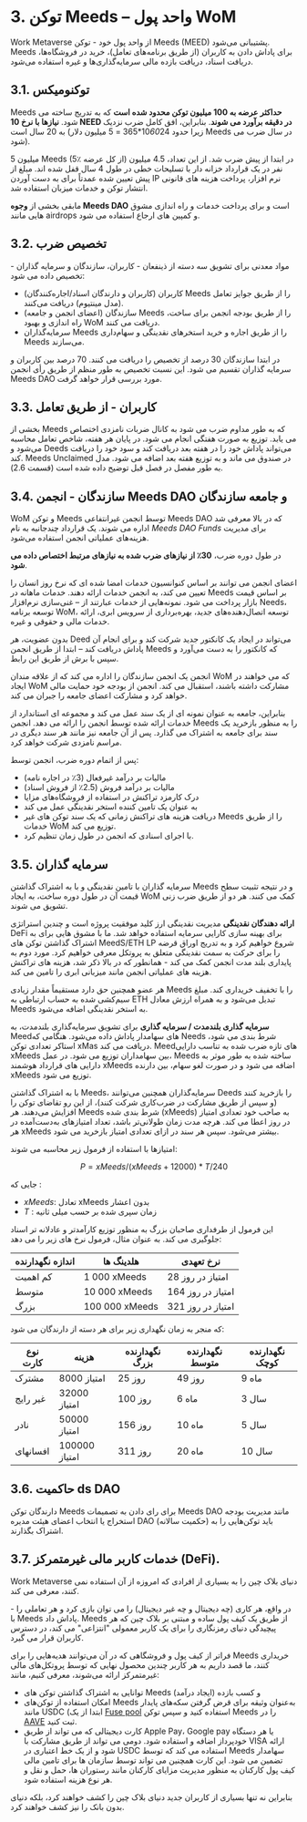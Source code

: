 # 3. توکن Meeds – واحد پول WoM

Work Metaverse از واحد پول خود - توکن Meeds (MEED) پشتیبانی می‌شود. Meeds برای پاداش دادن به کاربران (از طریق برنامه‌های تعامل)، خرید در فروشگاه‌ها، دریافت اسناد، دریافت بازده مالی سرمایه‌گذاری‌ها و غیره استفاده می‌شود.

## 3.1. توکنومیکس

Meeds **حداکثر عرضه به 100 میلیون توکن محدود شده است** که به تدریج ساخته می شود. **نیازها با نرخ 10 NEED در دقیقه برآورد می شوند**. بنابراین، افق کامل ضرب نزدیک به 20 سال است (زیرا حدود 10*60*24*365 = 5 میلیون دلار Meeds در سال ضرب می شود).

5 میلیون Meeds (5٪ از کل عرضه) در ابتدا از پیش ضرب شد. از این تعداد، 4.5 میلیون نفر در یک قرارداد خزانه دار با تسلیحات خطی در طول 4 سال قفل شده اند. مبلغ از پیش تعیین شده عمدتاً برای به دست آوردن IP نرم افزار، پرداخت هزینه های قانونی انتشار توکن و خدمات میزبان استفاده شد.

مابقی بخشی از __وجوه Meeds DAO__ است و برای پرداخت خدمات و راه اندازی مشوق هایی مانند airdrops و کمپین های ارجاع استفاده می شود.


## 3.2. تخصیص ضرب

مواد معدنی برای تشویق سه دسته از ذینفعان - کاربران، سازندگان و سرمایه گذاران - تخصیص داده می شود:

- کاربران (کاربران و دارندگان اسناد/اجاره‌کنندگان) Meeds را از طریق جوایز تعامل (مدل مینتیوم) دریافت می‌کنند.
- سازندگان (اعضای انجمن و جامعه) Meeds را از طریق بودجه انجمن برای ساخت، راه اندازی و بهبود WoM دریافت می کنند.
- سرمایه‌گذاران Meeds را از طریق اجاره و خرید استخرهای نقدینگی و سهام‌داری Meeds می‌سازند.

در ابتدا سازندگان 30 درصد از تخصیص را دریافت می کنند. 70 درصد بین کاربران و سرمایه گذاران تقسیم می شود. این نسبت تخصیص به طور منظم از طریق رأی انجمن Meeds DAO مورد بررسی قرار خواهد گرفت.

## 3.3. کاربران - از طریق تعامل

بخشی از Meeds که به طور مداوم ضرب می شود به کانال ضربات نامزدی اختصاص می یابد. توزیع به صورت هفتگی انجام می شود. در پایان هر هفته، شاخص تعامل محاسبه می‌شود و Deeds می‌تواند پاداش خود را در هفته بعد دریافت کند و سود خود را دریافت کند. Meeds Unclaimed در صندوق می ماند و به توزیع هفته بعد اضافه می شود. مدل به طور مفصل در فصل قبل توضیح داده شده است (قسمت 2.6).

## 3.4. سازندگان - انجمن Meeds DAO و جامعه سازندگان

WoM و توکن Meeds توسط انجمن غیرانتفاعی Meeds DAO که در بالا معرفی شد اداره می شوند. یک قرارداد چندجانبه به نام _Meeds DAO Funds_ برای مدیریت هزینه‌های عملیاتی انجمن استفاده می‌شود.

در طول دوره ضرب، **30٪ از نیازهای ضرب شده به نیازهای مرتبط اختصاص داده می شود**.

اعضای انجمن می توانند بر اساس کنوانسیون خدمات امضا شده ای که نرخ روز انسان را تعیین می کند، به انجمن خدمات ارائه دهند. خدمات ماهانه در Meeds بر اساس قیمت بازار پرداخت می شود. نمونه‌هایی از خدمات عبارتند از – غنی‌سازی نرم‌افزار Needs، توسعه برنامه WoM، توسعه اتصال‌دهنده‌های جدید، بهره‌برداری از سرویس ابری، ارائه خدمات مالی و حقوقی و غیره.

بدون عضویت، هر Deed می‌تواند در ایجاد یک کانکتور جدید شرکت کند و برای انجام آن پاداش دریافت کند – ابتدا از طریق انجمن Meeds که کانکتور را به دست می‌آورد و سپس با برش از طریق این رابط.

انجمن یک انجمن سازندگان را اداره می کند که از علاقه مندان WoM که می خواهند در ایجاد WoM مشارکت داشته باشند، استقبال می کند. انجمن از بودجه خود حمایت مالی خواهد کرد و مشارکت اعضای جامعه را جبران می کند.

بنابراین، جامعه به عنوان نمونه ای از یک سند عمل می کند و مجموعه ای استاندارد از خدمات ارائه شده توسط انجمن را ارائه می دهد. انجمن Meeds را به منظور بازخرید یک سند برای جامعه به اشتراک می گذارد. پس از آن جامعه نیز مانند هر سند دیگری در مراسم نامزدی شرکت خواهد کرد.

پس از اتمام دوره ضرب، انجمن توسط:

- مالیات بر درآمد غیرفعال (3٪ در اجاره نامه)
- مالیات بر درآمد فروش (2.5٪ از فروش اسناد)
- درک کارمزد تراکنش در استفاده از فروشگاه‌های مزایا
- به عنوان یک تامین کننده استخر نقدینگی عمل می کند
- دریافت هزینه های تراکنش زمانی که یک سند توکن های غیر Meeds را از طریق خدمات WoM توزیع می کند.
- با اجرای اسنادی که انجمن در طول زمان تنظیم کرد.


## 3.5. سرمایه گذاران

سرمایه گذاران با تامین نقدینگی و با به اشتراک گذاشتن Meeds و در نتیجه تثبیت سطح قیمت آن در طول دوره ساخت، به ایجاد WoM کمک می کنند. هر دو از طریق ضرب زنی تشویق می شوند.

**ارائه دهندگان نقدینگی** مدیریت نقدینگی ارز کلید موفقیت پروژه است و چندین استراتژی DeFi برای بهینه سازی کارایی سرمایه استفاده خواهد شد. ما با مشوق هایی برای به اشتراک گذاشتن توکن های MeedS/ETH LP شروع خواهیم کرد و به تدریج اوراق قرضه را برای حرکت به سمت نقدینگی متعلق به پروتکل معرفی خواهیم کرد. مورد دوم به پایداری بلند مدت انجمن کمک می کند - همانطور که در بالا ذکر شد، هزینه های تراکنش هزینه های عملیاتی انجمن مانند میزبانی ابری را تامین می کند.

هر عضو همچنین حق دارد مستقیماً مقدار زیادی Meeds را با تخفیف خریداری کند. مبلغ سیم‌کشی شده به حساب ارتباطی به ETH تبدیل می‌شود و به همراه ارزش معادل Meeds به استخر نقدینگی اضافه می‌شود.

**سرمایه گذاری بلندمدت / سرمایه گذاری** برای تشویق سرمایه‌گذاری بلندمدت، به Meedهای سهامدار پاداش داده می‌شود. هنگامی که Needs شرط بندی می شود، استاکر تعدادی توکن xMas دریافت می کند. Meedهای تازه ضرب شده به تناسب دارایی xMeeds بین سهامداران توزیع می شود. در عمل، Meeds ساخته شده به طور موثر به دارایی های قرارداد هوشمند xMeeds اضافه می شود و در صورت لغو سهام، بین دارنده xMeeds توزیع می شود.

با به اشتراک گذاشتن Meeds، سرمایه‌گذاران همچنین می‌توانند Deeds را بازخرید کنند (و سپس از طریق مشارکت در ضرب‌کاری شرکت کنند)، از این رو تقاضای توکن را افزایش می‌دهند. هر Meeds شرط بندی شده (xMeeds) به صاحب خود تعدادی امتیاز در روز اعطا می کند. هرچه مدت زمان طولانی‌تر باشد، تعداد امتیازهای به‌دست‌آمده در هر xMeeds بیشتر می‌شود. سپس هر سند در ازای تعدادی امتیاز بازخرید می شود.

امتیازها با استفاده از فرمول زیر محاسبه می شوند:

 $$ P = xMeeds / (xMeeds + 12000) * T / 240 $$

 جایی که :

- $xMeeds$: تعادل xMeeds بدون اعشار
- $T$ : زمان سپری شده بر حسب میلی ثانیه

این فرمول از طرفداری صاحبان بزرگ به منظور توزیع کارآمدتر و عادلانه تر اسناد جلوگیری می کند. به عنوان مثال، فرمول نرخ های زیر را می دهد:

| **اندازه نگهدارنده** | **هلدینگ ها**  | **نرخ تعهدی**     |
| -------------------- | -------------- | ----------------- |
| کم اهمیت             | 1 000 xMeeds   | 28 امتیاز در روز  |
| متوسط                | 10 000 xMeeds  | 164 امتیاز در روز |
| بزرگ                 | 100 000 xMeeds | 321 امتیاز در روز |


که منجر به زمان نگهداری زیر برای هر دسته از دارندگان می شود:

| **نوع کارت** | **هزینه**     | **نگهدارنده بزرگ** | **نگهدارنده متوسط** | **نگهدارنده کوچک** |
| ------------ | ------------- | ------------------ | ------------------- | ------------------ |
| مشترک        | 8000 امتیاز   | 25 روز             | 49 روز              | 9 ماه              |
| غیر رایج     | 32000 امتیاز  | 100 روز            | 6 ماه               | 3 سال              |
| نادر         | 50000 امتیاز  | 156 روز            | 10 ماه              | 5 سال              |
| افسانهای     | 100000 امتیاز | 311 روز            | 20 ماه              | 10 سال             |

## 3.6. حاکمیت ds DAO

دارندگان توکن Meeds برای رای دادن به تصمیمات Meeds DAO مانند مدیریت بودجه استخراج یا انتخاب اعضای هیئت مدیره DAO (حکمیت سالانه) باید توکن‌هایی را به اشتراک بگذارند.

## 3.7. خدمات کاربر مالی غیرمتمرکز (DeFi).

Work Metaverse دنیای بلاک چین را به بسیاری از افرادی که امروزه از آن استفاده نمی کنند، معرفی می کند.

در واقع، هر کاری (چه دیجیتال و چه غیر دیجیتال) را می توان بازی کرد و هر تعاملی را - با Meeds پاداش داد. Meeds از طریق یک کیف پول ساده و مبتنی بر بلاک چین که هر پیچیدگی دنیای رمزنگاری را برای یک کاربر معمولی "انتزاعی" می کند، در دسترس کاربران قرار می گیرد.

فراتر از کیف پول و فروشگاهی که در آن می‌توانند هدیه‌هایی را برای Meeds خریداری کنند، ما قصد داریم به هر کاربر چندین محصول نهایی که توسط پروتکل‌های مالی غیرمتمرکز ارائه می‌شوند، معرفی کنیم، مانند:

- توانایی به اشتراک گذاشتن توکن های Meeds و کسب بازده (ایجاد درآمد)
- امکان استفاده از توکن‌های Meeds به‌عنوان وثیقه برای قرض گرفتن سکه‌های پایدار مانند USDC (ابتدا از یک [Fuse pool](https://app.rari.capital/fuse) استفاده کنید و سپس توکن Meeds را در [AAVE](https://aave.com/) ثبت کنید.
- کارت دیجیتالی که می تواند از طریق Apple Pay، Google pay یا هر دستگاه خودپرداز اضافه و استفاده شود. دومی می تواند از طریق مشارکت با VISA ارائه شود و از یک خط اعتباری در USDC استفاده می کند که توسط Meeds سهامدار تضمین می شود. این کارت همچنین می تواند توسط سازمان ها برای تامین مالی کیف پول کارکنان به منظور مدیریت مزایای کارکنان مانند رستوران ها، حمل و نقل و هر نوع هزینه استفاده شود.

بنابراین نه تنها بسیاری از کاربران جدید دنیای بلاک چین را کشف خواهند کرد، بلکه دنیای بدون بانک را نیز کشف خواهند کرد.

 
